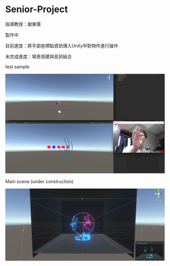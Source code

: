 # Senior-Project

指導教授：謝東儒  

製作中

目前進度：將手部座標點資訊傳入Unity中對物件進行操作

未完成進度：場景搭建與音訊結合

test sample  

![image](https://github.com/kairaun/Senior-Project/blob/main/pic/hand_in_unity.png)  

Main scene (under construction)  

![image](https://github.com/kairaun/Senior-Project/blob/main/pic/doing.png)  
